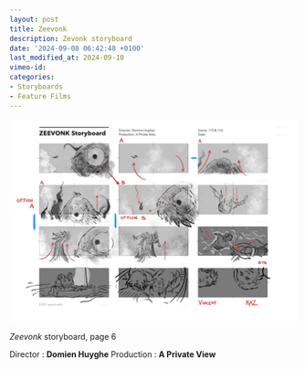 ```yaml
---
layout: post
title: Zeevonk
description: Zevonk storyboard
date: '2024-09-08 06:42:48 +0100'
last_modified_at: 2024-09-10
vimeo-id: 
categories:
- Storyboards
- Feature Films
---
```


![Storyboard, Zeevonk, Planche 06](/images/Zeevonk_VFX-SFX_storyboard_corrections_20210506-6.png)



*Zeevonk* storyboard, page 6

Director : **Domien Huyghe**
Production : **A Private View**